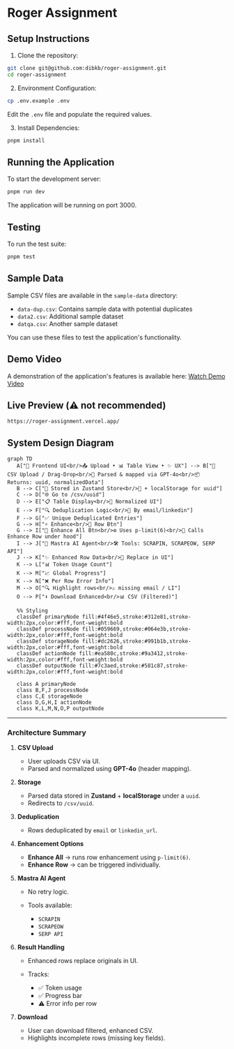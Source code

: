 # Roger Assignment

## Setup Instructions

1. Clone the repository:

```bash
git clone git@github.com:dibkb/roger-assignment.git
cd roger-assignment
```

2. Environment Configuration:

```bash
cp .env.example .env
```

Edit the `.env` file and populate the required values.

3. Install Dependencies:

```bash
pnpm install
```

## Running the Application

To start the development server:

```bash
pnpm run dev
```

The application will be running on port 3000.

## Testing

To run the test suite:

```bash
pnpm test
```

## Sample Data

Sample CSV files are available in the `sample-data` directory:

- `data-dup.csv`: Contains sample data with potential duplicates
- `data2.csv`: Additional sample dataset
- `datqa.csv`: Another sample dataset

You can use these files to test the application's functionality.

## Demo Video

A demonstration of the application's features is available here:
[Watch Demo Video](https://www.loom.com/share/21e250bde51c4ee08fc9ecbd7a7adc47?sid=d027e385-82e0-4ab6-8486-43011783a661)

## Live Preview (⚠️ not recommended)

```
https://roger-assignment.vercel.app/
```

## System Design Diagram

```mermaid
graph TD
   A["🎨 Frontend UI<br/>📤 Upload • 📊 Table View • ✨ UX"] --> B["📄 CSV Upload / Drag-Drop<br/>🤖 Parsed & mapped via GPT-4o<br/>📦 Returns: uuid, normalizedData"]
   B --> C["💾 Stored in Zustand Store<br/>🔄 + localStorage for uuid"]
   C --> D["🌐 Go to /csv/uuid"]
   D --> E["📋 Table Display<br/>🎯 Normalized UI"]
   E --> F["🔍 Deduplication Logic<br/>📧 By email/linkedin"]
   F --> G["✅ Unique Deduplicated Entries"]
   G --> H["⚡ Enhance<br/>🔘 Row Btn"]
   G --> I["🚀 Enhance All Btn<br/>⚙️ Uses p-limit(6)<br/>🔗 Calls Enhance Row under hood"]
   I --> J["🤖 Mastra AI Agent<br/>🛠️ Tools: SCRAPIN, SCRAPEOW, SERP API"]
   J --> K["✨ Enhanced Row Data<br/>🔄 Replace in UI"]
   K --> L["📊 Token Usage Count"]
   K --> M["📈 Global Progress"]
   K --> N["❌ Per Row Error Info"]
   M --> O["🔍 Highlight rows<br/>⚠️ missing email / LI"]
   O --> P["⬇️ Download Enhanced<br/>📊 CSV (Filtered)"]

   %% Styling
   classDef primaryNode fill:#4f46e5,stroke:#312e81,stroke-width:2px,color:#fff,font-weight:bold
   classDef processNode fill:#059669,stroke:#064e3b,stroke-width:2px,color:#fff,font-weight:bold
   classDef storageNode fill:#dc2626,stroke:#991b1b,stroke-width:2px,color:#fff,font-weight:bold
   classDef actionNode fill:#ea580c,stroke:#9a3412,stroke-width:2px,color:#fff,font-weight:bold
   classDef outputNode fill:#7c3aed,stroke:#581c87,stroke-width:2px,color:#fff,font-weight:bold

   class A primaryNode
   class B,F,J processNode
   class C,E storageNode
   class D,G,H,I actionNode
   class K,L,M,N,O,P outputNode
```

---

### Architecture Summary

1. **CSV Upload**

   - User uploads CSV via UI.
   - Parsed and normalized using **GPT-4o** (header mapping).

2. **Storage**

   - Parsed data stored in **Zustand** + **localStorage** under a `uuid`.
   - Redirects to `/csv/uuid`.

3. **Deduplication**

   - Rows deduplicated by `email` or `linkedin_url`.

4. **Enhancement Options**

   - **Enhance All** → runs row enhancement using `p-limit(6)`.
   - **Enhance Row** → can be triggered individually.

5. **Mastra AI Agent**

   - No retry logic.
   - Tools available:

     - `SCRAPIN`
     - `SCRAPEOW`
     - `SERP API`

6. **Result Handling**

   - Enhanced rows replace originals in UI.
   - Tracks:

     - ✅ Token usage
     - ✅ Progress bar
     - ⚠️ Error info per row

7. **Download**

   - User can download filtered, enhanced CSV.
   - Highlights incomplete rows (missing key fields).
